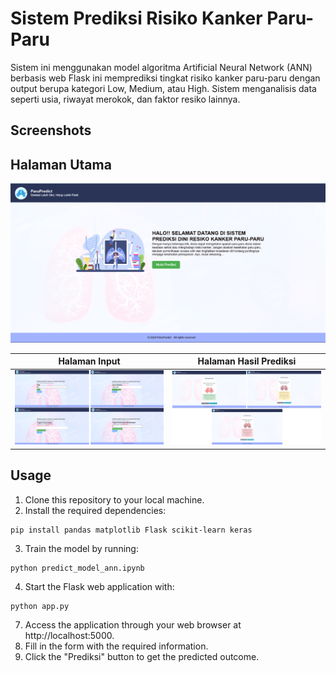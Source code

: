 # Sistem Prediksi Risiko Kanker Paru-Paru

Sistem ini menggunakan model algoritma Artificial Neural Network (ANN) berbasis web Flask ini memprediksi tingkat risiko kanker paru-paru dengan output berupa kategori Low, Medium, atau High. Sistem menganalisis data seperti usia, riwayat merokok, dan faktor resiko lainnya.

## Screenshots

## Halaman Utama

![Halaman Utama](Halaman_Dashboard.png)

| Halaman Input                            | Halaman Hasil Prediksi                                       |
| ---------------------------------------- | ------------------------------------------------------------ |
| ![Halaman Input](Halaman_Form_Input.png) | ![Ketiga Kategori Hail Prediksi](Halaman_Hasil_Prediksi.png) |

## Usage

1. Clone this repository to your local machine.
2. Install the required dependencies:

```
pip install pandas matplotlib Flask scikit-learn keras
```

3. Train the model by running:

```
python predict_model_ann.ipynb
```

4. Start the Flask web application with:

```
python app.py
```

7. Access the application through your web browser at http://localhost:5000.
8. Fill in the form with the required information.
9. Click the "Prediksi" button to get the predicted outcome.
